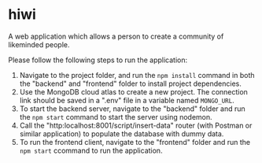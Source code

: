 # hiwi
A web application which allows a person to create a community of likeminded people.


Please follow the following steps to run the application:
1. Navigate to the project folder, and run the `npm install` command in both the "backend" and "frontend" folder to install project dependencies.
2. Use the MongoDB cloud atlas to create a new project. The connection link should be saved in a ".env" file in a variable named `MONGO_URL`.
3. To start the backend server, navigate to the "backend" folder and run the `npm start` command to start the server using nodemon. 
4. Call the "http:localhost:8001/script/insert-data" router (with Postman or similar application) to populate the database with dummy data.
5. To run the frontend client, navigate to the "frontend" folder and run the `npm start` ccommand to run the application. 
